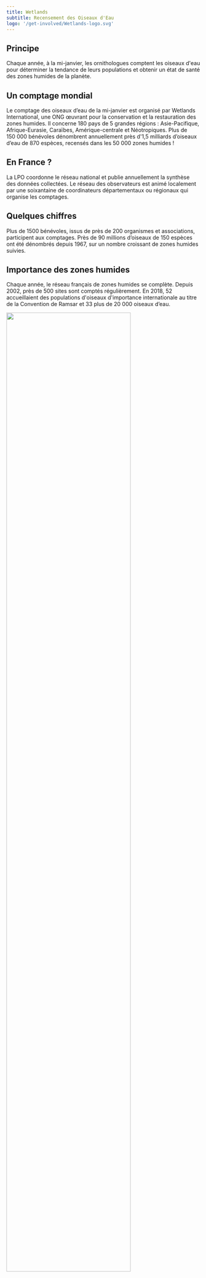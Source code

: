 ```yaml
---
title: Wetlands
subtitle: Recensement des Oiseaux d'Eau
logo: '/get-involved/Wetlands-logo.svg'
---
```


## Principe

<div class="InformativePageParagraph">

Chaque année, à la mi-janvier, les ornithologues comptent les oiseaux d'eau pour déterminer la tendance de leurs populations et obtenir un état de santé des zones humides de la planète.

</div>

## Un comptage mondial

<div class="InformativePageParagraph">

Le comptage des oiseaux d’eau de la mi-janvier est organisé par Wetlands International, une ONG œuvrant pour la conservation et la restauration des zones humides. Il concerne 180 pays de 5 grandes régions : Asie-Pacifique, Afrique-Eurasie, Caraïbes, Amérique-centrale et Néotropiques. Plus de 150 000 bénévoles dénombrent annuellement près d'1,5 milliards d’oiseaux d’eau de 870 espèces, recensés dans les 50 000 zones humides !

</div>

## En France ?

<div class="InformativePageParagraph">

La LPO coordonne le réseau national et publie annuellement la synthèse des données collectées. Le réseau des observateurs est animé localement par une soixantaine de coordinateurs départementaux ou régionaux qui organise les comptages. 

</div>

## Quelques chiffres

<div class="InformativePageParagraph">

Plus de 1500 bénévoles, issus de près de 200 organismes et associations, participent aux comptages. Près de 90 millions d’oiseaux de 150 espèces ont été dénombrés depuis 1967, sur un nombre croissant de zones humides suivies. 

</div>

## Importance des zones humides

<div class="InformativePageParagraph">

Chaque année, le réseau français de zones humides se complète. Depuis 2002, près de 500 sites sont comptés régulièrement. En 2018, 52 accueillaient des populations d'oiseaux d'importance internationale au titre de la Convention de Ramsar et 33 plus de 20 000 oiseaux d’eau.

</div>

<img class="InformativePagePicture" style="width: 80%" src="/get-involved/Wetlands-areas-2018.jpg" />

## À quoi servent les données ?

<div class="InformativePageParagraph">

Ces données servent à produire des informations régulières sur les statuts, les tendances ainsi que sur la taille et la répartition des populations d’oiseaux d’eau en France. Les objectifs sont d’identifier des enjeux de conservation et de désigner les sites à protéger en priorité.

</div>

<img class="InformativePagePicture" style="width: 80%" src="/get-involved/Wetlands-species-card.png" />